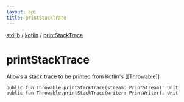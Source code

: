 ```yaml
---
layout: api
title: printStackTrace
---
```

[stdlib](../index.md) / [kotlin](index.md) / [printStackTrace](printStackTrace.md)

# printStackTrace
Allows a stack trace to be printed from Kotlin's [[Throwable]]
```
public fun Throwable.printStackTrace(stream: PrintStream): Unit
public fun Throwable.printStackTrace(writer: PrintWriter): Unit
```
